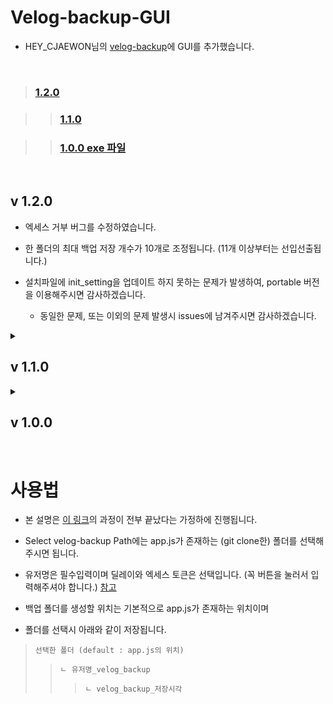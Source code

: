 # Velog-backup-GUI

- HEY_CJAEWON님의 [velog-backup](https://github.com/cjaewon/velog-backup)에 GUI를 추가했습니다.

</br>

> ### [1.2.0](https://github.com/lakP44/Velog-backup-GUI/tree/main/1.2.0/Portable)

>> ### [1.1.0](https://github.com/lakP44/Velog-backup-GUI/tree/main/1.1.0)

>> ### [1.0.0 exe 파일](https://github.com/lakP44/Velog-backup-GUI/tree/main/1.0.0/dist)

</br>

## v 1.2.0

- 엑세스 거부 버그를 수정하였습니다.

- 한 폴더의 최대 백업 저장 개수가 10개로 조정됩니다. (11개 이상부터는 선입선출됩니다.)

- 설치파일에 init_setting을 업데이트 하지 못하는 문제가 발생하여, portable 버전을 이용해주시면 감사하겠습니다.
  - 동일한 문제, 또는 이외의 문제 발생시 issues에 남겨주시면 감사하겠습니다.

<details>
  <summary><h2>v 1.1.0</h2></summary>

  ![image](https://github.com/lakP44/Velog-backup-GUI/assets/110088655/7c188eb9-cbb0-4ecf-85fc-b2411a7ac4be)

  </br>

  - portable 버전과 install버전이 나눠졌습니다. portable 버전은 폴더째로 다운받으시면 됩니다.

  - 이전 설정값을 저장할 수 있는 기능이 추가되었습니다.
  - 설정값이 존재할 시 15초안에 자동저장을 취소하거나, 자동저장 후 종료를 하는 것 중에 선택할 수 있습니다.
    - 즉 세팅값이 존재하면 프로그램을 실행시키기만 해도 15초 뒤 자동저장이 됩니다.
  - 설정 저장 버튼은 현재 입력한 값들을 저장합니다.
  - 설정 초기화는 설정 파일을 삭제합니다.

  > 사용시 문제가 발생하면 app.js 경로, 백업할 폴더의 경로내에 backp, content, images 폴더가 있는지 확인 후 있다면 삭제하고 재시작해주세요.
  문제가 해결되지 않을 시 issues에 남겨주시면 확인하겠습니다.
  
</details>

<details>
  <summary><h2>v 1.0.0</h2></summary>

<img src=https://github.com/lakP44/Velog-backup-GUI/assets/110088655/dd4a87f4-950d-412e-9e33-a88e6dd9c213>

</br>
</br>

- 날짜순으로 폴더를 생성하는 기능이 추가되었습니다.

</details>

</br>

# 사용법

- 본 설명은 [이 링크](https://github.com/cjaewon/velog-backup)의 과정이 전부 끝났다는 가정하에 진행됩니다.

- Select velog-backup Path에는 app.js가 존재하는 (git clone한) 폴더를 선택해주시면 됩니다.

- 유저명은 필수입력이며 딜레이와 엑세스 토큰은 선택입니다. (꼭 버튼을 눌러서 입력해주셔야 합니다.) [참고](https://github.com/cjaewon/velog-backup)

- 백업 폴더를 생성할 위치는 기본적으로 app.js가 존재하는 위치이며

- 폴더를 선택시 아래와 같이 저장됩니다.

> `선택한 폴더 (default : app.js의 위치)`
> > `ㄴ 유저명_velog_backup`
> > > `ㄴ velog_backup_저장시각`

